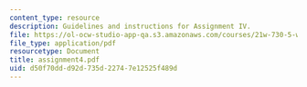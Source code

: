 ```yaml
---
content_type: resource
description: Guidelines and instructions for Assignment IV.
file: https://ol-ocw-studio-app-qa.s3.amazonaws.com/courses/21w-730-5-writing-on-contemporary-issues-imagining-the-future-fall-2007/d50f70ddd92d735d22747e12525f489d_assignment4.pdf
file_type: application/pdf
resourcetype: Document
title: assignment4.pdf
uid: d50f70dd-d92d-735d-2274-7e12525f489d
---
```

